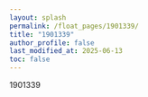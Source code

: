 ```yaml
---
layout: splash
permalink: /float_pages/1901339/
title: "1901339"
author_profile: false
last_modified_at: 2025-06-13
toc: false
---
```

 
1901339
